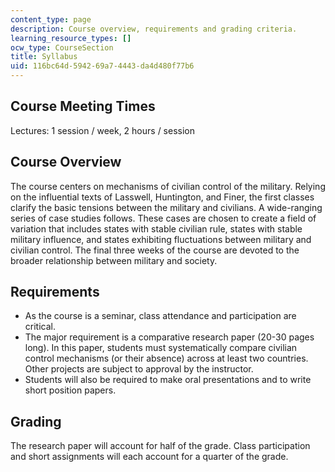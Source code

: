 ```yaml
---
content_type: page
description: Course overview, requirements and grading criteria.
learning_resource_types: []
ocw_type: CourseSection
title: Syllabus
uid: 116bc64d-5942-69a7-4443-da4d480f77b6
---
```


Course Meeting Times
--------------------

Lectures: 1 session / week, 2 hours / session

Course Overview
---------------

The course centers on mechanisms of civilian control of the military. Relying on the influential texts of Lasswell, Huntington, and Finer, the first classes clarify the basic tensions between the military and civilians. A wide-ranging series of case studies follows. These cases are chosen to create a field of variation that includes states with stable civilian rule, states with stable military influence, and states exhibiting fluctuations between military and civilian control. The final three weeks of the course are devoted to the broader relationship between military and society.

Requirements
------------

*   As the course is a seminar, class attendance and participation are critical.
*   The major requirement is a comparative research paper (20-30 pages long). In this paper, students must systematically compare civilian control mechanisms (or their absence) across at least two countries. Other projects are subject to approval by the instructor.
*   Students will also be required to make oral presentations and to write short position papers.

Grading
-------

The research paper will account for half of the grade. Class participation and short assignments will each account for a quarter of the grade.